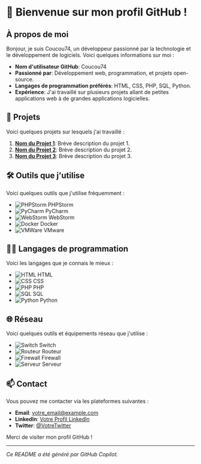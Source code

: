 # 👋 Bienvenue sur mon profil GitHub !

## À propos de moi

Bonjour, je suis Coucou74, un développeur passionné par la technologie et le développement de logiciels. Voici quelques informations sur moi :

- **Nom d'utilisateur GitHub**: Coucou74
- **Passionné par**: Développement web, programmation, et projets open-source.
- **Langages de programmation préférés**: HTML, CSS, PHP, SQL, Python.
- **Expérience**: J'ai travaillé sur plusieurs projets allant de petites applications web à de grandes applications logicielles.

## 🌟 Projets

Voici quelques projets sur lesquels j'ai travaillé :

1. **[Nom du Projet 1](lien_vers_projet_1)**: Brève description du projet 1.
2. **[Nom du Projet 2](lien_vers_projet_2)**: Brève description du projet 2.
3. **[Nom du Projet 3](lien_vers_projet_3)**: Brève description du projet 3.

## 🛠️ Outils que j'utilise

Voici quelques outils que j'utilise fréquemment :

- ![PHPStorm](https://resources.jetbrains.com/storage/products/company/brand/logos/PhpStorm_icon.svg) PHPStorm
- ![PyCharm](https://resources.jetbrains.com/storage/products/company/brand/logos/PyCharm_icon.svg) PyCharm
- ![WebStorm](https://resources.jetbrains.com/storage/products/company/brand/logos/WebStorm_icon.svg) WebStorm
- ![Docker](https://www.docker.com/wp-content/uploads/2022/03/Moby-logo.png) Docker
- ![VMWare](https://upload.wikimedia.org/wikipedia/commons/3/3a/VMware_Workstation_16_icon.svg) VMware

## 👨‍💻 Langages de programmation

Voici les langages que je connais le mieux :

- ![HTML](https://upload.wikimedia.org/wikipedia/commons/6/61/HTML5_logo_and_wordmark.svg) HTML
- ![CSS](https://upload.wikimedia.org/wikipedia/commons/d/d5/CSS3_logo_and_wordmark.svg) CSS
- ![PHP](https://upload.wikimedia.org/wikipedia/commons/2/27/PHP-logo.svg) PHP
- ![SQL](https://upload.wikimedia.org/wikipedia/commons/8/87/Sql_data_base_with_logo.png) SQL
- ![Python](https://upload.wikimedia.org/wikipedia/commons/c/c3/Python-logo-notext.svg) Python

## 🌐 Réseau

Voici quelques outils et équipements réseau que j'utilise :

- ![Switch](https://upload.wikimedia.org/wikipedia/commons/3/3a/Switch-icon.svg) Switch
- ![Routeur](https://upload.wikimedia.org/wikipedia/commons/1/10/Router-icon.svg) Routeur
- ![Firewall](https://upload.wikimedia.org/wikipedia/commons/1/1b/Firewall-icon.svg) Firewall
- ![Serveur](https://upload.wikimedia.org/wikipedia/commons/6/64/Server-icon.svg) Serveur

## 📫 Contact

Vous pouvez me contacter via les plateformes suivantes :

- **Email**: [votre_email@example.com](mailto:votre_email@example.com)
- **LinkedIn**: [Votre Profil LinkedIn](lien_vers_linkedin)
- **Twitter**: [@VotreTwitter](https://twitter.com/VotreTwitter)

Merci de visiter mon profil GitHub !

---

*Ce README a été généré par GitHub Copilot.*

